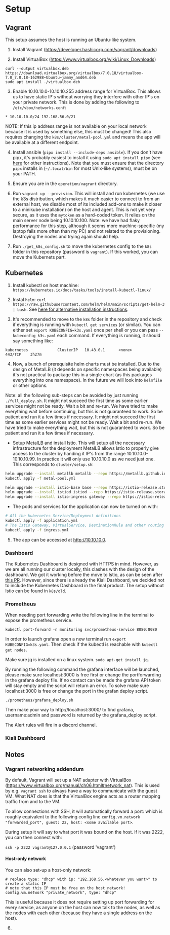 # Setup

## Vagrant

This setup assumes the host is running an Ubuntu-like system.

1. Install Vagrant (https://developer.hashicorp.com/vagrant/downloads)

2. Install VirtualBox (https://www.virtualbox.org/wiki/Linux_Downloads)

```
curl --output virtualbox.deb https://download.virtualbox.org/virtualbox/7.0.18/virtualbox-7.0_7.0.18-162988~Ubuntu~jammy_amd64.deb
sudo apt install ./virtualbox.deb
```

3. Enable 10.10.10.0-10.10.10.255 address range for VirtualBox. This allows us to have static IP's without worrying they interfere with other IP's on your private network. This is done by adding the following to `/etc/vbox/networks.conf`:

```
* 10.10.10.0/24 192.168.56.0/21
```

NOTE: If this ip address range is not available on your local network because it is used by something else, this must be changed! This also requires changing the `k8s/cluster/metal-pool.yml` and means the app will be available at a different endpoint.

4. Install ansible (`pipx install --include-deps ansible`). If you don't have pipx, it's probably easiest to install it using `sudo apt install pipx` (see [here](https://pipx.pypa.io/stable/) for other instructions). Note that you must ensure that the directory `pipx` installs in (`~/.local/bin` for most Unix-like systems), must be on your PATH.

5. Ensure you are in the `operation/vagrant` directory.

6. Run `vagrant up --provision`. This will install and run kubernetes (we use the k3s distribution, which makes it much easier to connect to from an external host, we disable most of its included add-ons to make it closer to a minikube installation) on the host and agent. This is not yet very secure, as it uses the `mytoken` as a hard-coded token. It relies on the main server node being 10.10.10.100. Note: we have had flaky performance for this step, although it seems more machine-specific (my laptop fails more often than my PC) and not related to the provisioning. Destroying the nodes and trying again should help.

7. Run `./get_k8s_config.sh` to move the kubernetes config to the `k8s` folder in this repository (password is `vagrant`). If this worked, you can move the Kubernets part.

## Kubernetes

1. Install kubectl on host machine: `https://kubernetes.io/docs/tasks/tools/install-kubectl-linux/`

2. Instal `helm`: `curl https://raw.githubusercontent.com/helm/helm/main/scripts/get-helm-3 | bash`. See [here for alternative installation instructions](https://helm.sh/docs/intro/install/).

3. It's recommended to move to the `k8s` folder in the repository and check if everything is running with `kubectl get services` (or similar). You can either set `export KUBECONFIG=k3s.yaml` once per shell or you can pass `--kubeconfig k3s.yaml` each command. If everything is running, it should say something like:

```
kubernetes             ClusterIP   10.43.0.1      <none>        443/TCP    3h27m
```

4. Now, a bunch of prerequisite helm charts must be installed. Due to the design of MetalLB (it depends on specific namespaces being available) it's not practical to package this in a single chart (as this packages everything into one namespace). In the future we will look into `helmfile` or other options.

Note: all the following sub-steps can be avoided by just running `./full_deploy.sh`. It might not succeed the first time as some earlier services might not be ready. Wait a bit and re-run. We have tried to make everything wait before continuing, but this is not guaranteed to work. So be patient and run it a few times if necessary. It might not succeed the first time as some earlier services might not be ready. Wait a bit and re-run. We have tried to make everything wait, but this is not guaranteed to work. So be patient and run it a few times if necessary.

* Setup MetalLB and install Istio. This will setup all the necessary infrastructure for the deployment MetalLB allows Istio to properly give access to the cluster by handing it IP's from the range 10.10.10.0-10.10.10.99. In practice it will only use 10.10.10.0 as we need just one. This corresponds to `cluster/setup.sh`:

```bash
helm upgrade --install metallb metallb --repo https://metallb.github.io/metallb --namespace metallb-system --create-namespace --wait
kubectl apply -f metal-pool.yml

helm upgrade --install istio-base base --repo https://istio-release.storage.googleapis.com/charts --namespace istio-system --create-namespace
helm upgrade --install istiod istiod --repo https://istio-release.storage.googleapis.com/charts --namespace istio-system --create-namespace --wait
helm upgrade --install istio-ingress gateway --repo https://istio-release.storage.googleapis.com/charts --namespace istio-ingress --create-namespace --wait
```

* The pods and services for the application can now be turned on with:

```bash
# All the kubernetes Service/Deployment definitions
kubectl apply -f application.yml
# The Istio Gateway, VirtualService, DestinationRule and other routing stuff 
kubectl apply -f ingress.yml
```

5. The app can be accessed at http://10.10.10.0.

### Dashboard

The Kubernetes Dashboard is designed with HTTPS in mind. However, as we are all running our cluster locally, this clashes with the design of the dashboard. We got it working before the move to Istio, as can be seen after [this PR](https://github.com/remla24-team8/operation/pull/8). However, since there is already the Kiali Dashboard, we decided not to include the Kubernetes Dashboard in the final product. The setup without Istio can be found in `k8s/old`.

### Prometheus

When needing port forwarding write the following line in the terminal to expose the prometheus service.

```
kubectl port-forward -n monitoring svc/prometheus-service 8080:8080
```
In order to launch grafana open a new terminal run `export KUBECONFIG=k3s.yaml`. 
Then check if the kubectl is reachable with `kubectl get nodes`.

Make sure jq is installed on a linux system. `sudo apt-get install jq`.


By running the following command the grafana interface will be launched, please make sure localhost:3000 is free first or change the portforwarding in the grafana deploy file. If no contact can be made the grafana API token will stay empty and the script will return an error. To solve make sure localhost:3000 is free or change the port in the grafan deploy script.
```
./prometheus/grafana_deploy.sh 
```
Then make your way to http://localhost:3000/ to find grafana, username:admin and password is returned by the grafana_deploy script.

The Alert rules will fire in a discord channel. 

### Kiali Dashboard

## Notes

### Vagrant networking addendum

By default, Vagrant will set up a NAT adapter with VirtualBox (https://www.virtualbox.org/manual/ch06.html#network_nat). This is used by e.g. `vagrant ssh` to always have a way to communicate with the guest VM. What NAT does is that the VirtualBox engine acts as a router mapping traffic from and to the VM. 

To allow connections with SSH, it will automatically forward a port: which is roughly equivalent to the following config line `config.vm.network "forwarded_port", guest: 22, host: <some available port>`. 

During setup it will say to what port it was bound on the host. If it was 2222, you can then connect with:

`ssh -p 2222 vagrant@127.0.0.1` (password 'vagrant')

#### Host-only network

You can also set-up a host-only network:

```
# replace type: "dhcp" with ip: "192.168.56.<whatever you want>" to create a static IP
# note that this IP must be free on the host network!
config.vm.network "private_network", type: "dhcp"
```

This is useful because it does not require setting up port forwarding for every service, as anyone on the host can now talk to the nodes, as well as the nodes with each other (because they have a single address on the host).


6. 
